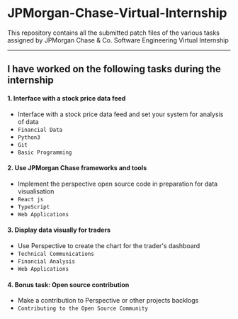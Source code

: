 # JPMorgan-Chase-Virtual-Internship
This repository contains all the submitted patch files of the various tasks assigned by JPMorgan Chase & Co. Software Engineering Virtual Internship

---
## I have worked on the following tasks during the internship
#### 1. Interface with a stock price data feed
- Interface with a stock price data feed and set your system for analysis of data
- `Financial Data`
- `Python3`
- `Git`
- `Basic Programming`

#### 2. Use JPMorgan Chase frameworks and tools
- Implement the perspective open source code in preparation for data visualisation
- `React js`
- `TypeScript`
- `Web Applications`

#### 3. Display data visually for traders
- Use Perspective to create the chart for the trader's dashboard  
- `Technical Communications`
- `Financial Analysis`
- `Web Applications`
#### 4. Bonus task: Open source contribution
- Make a contribution to Perspective or other projects backlogs
- `Contributing to the Open Source Community`
